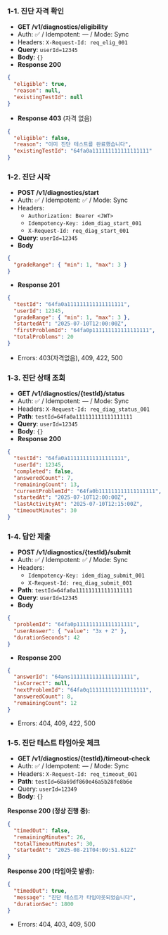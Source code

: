 ### 1-1. 진단 자격 확인

- **GET /v1/diagnostics/eligibility**
- Auth: ✅ / Idempotent: — / Mode: Sync
- Headers: `X-Request-Id: req_elig_001`
- **Query**: `userId=12345`
- **Body**: `{}`
- **Response 200**

```json
{
  "eligible": true,
  "reason": null,
  "existingTestId": null
}
```

- **Response 403** (자격 없음)

```json
{
  "eligible": false,
  "reason": "이미 진단 테스트를 완료했습니다",
  "existingTestId": "64fa0a111111111111111111"
}
```

### 1-2. 진단 시작

- **POST /v1/diagnostics/start**
- Auth: ✅ / Idempotent: ✅ / Mode: Sync
- Headers:
  - `Authorization: Bearer <JWT>`
  - `Idempotency-Key: idem_diag_start_001`
  - `X-Request-Id: req_diag_start_001`
- **Query**: `userId=12345`
- **Body**

```json
{
  "gradeRange": { "min": 1, "max": 3 }
}
```

- **Response 201**

```json
{
  "testId": "64fa0a111111111111111111",
  "userId": 12345,
  "gradeRange": { "min": 1, "max": 3 },
  "startedAt": "2025-07-10T12:00:00Z",
  "firstProblemId": "64fa0p111111111111111111",
  "totalProblems": 20
}
```

- Errors: 403(자격없음), 409, 422, 500

### 1-3. 진단 상태 조회

- **GET /v1/diagnostics/{testId}/status**
- Auth: ✅ / Idempotent: — / Mode: Sync
- Headers: `X-Request-Id: req_diag_status_001`
- **Path**: `testId=64fa0a111111111111111111`
- **Query**: `userId=12345`
- **Body**: `{}`
- **Response 200**

```json
{
  "testId": "64fa0a111111111111111111",
  "userId": 12345,
  "completed": false,
  "answeredCount": 7,
  "remainingCount": 13,
  "currentProblemId": "64fa0b111111111111111111",
  "startedAt": "2025-07-10T12:00:00Z",
  "lastActivityAt": "2025-07-10T12:15:00Z",
  "timeoutMinutes": 30
}
```

### 1-4. 답안 제출

- **POST /v1/diagnostics/{testId}/submit**
- Auth: ✅ / Idempotent: ✅ / Mode: Sync
- Headers:
  - `Idempotency-Key: idem_diag_submit_001`
  - `X-Request-Id: req_diag_submit_001`
- **Path**: `testId=64fa0a111111111111111111`
- **Query**: `userId=12345`
- **Body**

```json
{
  "problemId": "64fa0p111111111111111111",
  "userAnswer": { "value": "3x + 2" },
  "durationSeconds": 42
}
```

- **Response 200**

```json
{
  "answerId": "64ans11111111111111111111",
  "isCorrect": null,
  "nextProblemId": "64fa0q111111111111111111",
  "answeredCount": 8,
  "remainingCount": 12
}
```

- Errors: 404, 409, 422, 500

### 1-5. 진단 테스트 타임아웃 체크

- **GET /v1/diagnostics/{testId}/timeout-check**
- Auth: ✅ / Idempotent: — / Mode: Sync
- Headers: `X-Request-Id: req_timeout_001`
- **Path**: `testId=68a69df860e46a5b28fe8b6e`
- Query: `userId=12349`
- **Body**: `{}`

**Response 200 (정상 진행 중):**

```json
{
  "timedOut": false,
  "remainingMinutes": 26,
  "totalTimeoutMinutes": 30,
  "startedAt": "2025-08-21T04:09:51.612Z"
}
```

**Response 200 (타임아웃 발생):**

```json
{
  "timedOut": true,
  "message": "진단 테스트가 타임아웃되었습니다",
  "durationSec": 1800
}
```

- Errors: 404, 403, 409, 500
